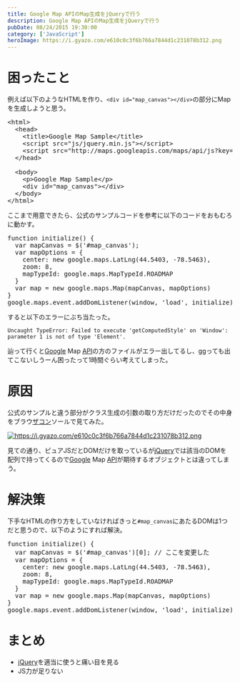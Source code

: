 ```yaml
---
title: Google Map APIのMap生成をjQueryで行う
description: Google Map APIのMap生成をjQueryで行う
pubDate: 08/24/2015 19:30:00
category: ['JavaScript']
heroImage: https://i.gyazo.com/e610c0c3f6b766a7844d1c231078b312.png
---
```

<h1>困ったこと</h1>

<p>例えば以下のようなHTMLを作り、<code>&lt;div id="map_canvas"&gt;&lt;/div&gt;</code>の部分にMapを生成しようと思う。</p>

<pre class="code" data-lang="" data-unlink>&lt;html&gt;
  &lt;head&gt;
    &lt;title&gt;Google Map Sample&lt;/title&gt;
    &lt;script src=&#34;js/jquery.min.js&#34;&gt;&lt;/script&gt;
    &lt;script src=&#34;http://maps.googleapis.com/maps/api/js?key={Your Google Map API Key}&amp;amp;sensor=true&#34;&gt;&lt;/script&gt;
  &lt;/head&gt;

  &lt;body&gt;
    &lt;p&gt;Google Map Sample&lt;/p&gt;
    &lt;div id=&#34;map_canvas&#34;&gt;&lt;/div&gt;
  &lt;/body&gt;
&lt;/html&gt;</pre>


<p>ここまで用意できたら、公式のサンプルコードを参考に以下のコードをおもむろに動かす。</p>

<pre class="code" data-lang="" data-unlink>function initialize() {
  var mapCanvas = $(&#39;#map_canvas&#39;);
  var mapOptions = {
    center: new google.maps.LatLng(44.5403, -78.5463),
    zoom: 8,
    mapTypeId: google.maps.MapTypeId.ROADMAP
  }
  var map = new google.maps.Map(mapCanvas, mapOptions)
}
google.maps.event.addDomListener(window, &#39;load&#39;, initialize);</pre>


<p>すると以下のエラーにぶち当たった。</p>

<p><code>Uncaught TypeError: Failed to execute 'getComputedStyle' on 'Window': parameter 1 is not of type 'Element'.</code></p>

<p>辿って行くと<a class="keyword" href="http://d.hatena.ne.jp/keyword/Google">Google</a> Map <a class="keyword" href="http://d.hatena.ne.jp/keyword/API">API</a>の方のファイルがエラー出してるし、ggっても出てこないしうーん困ったって1時間ぐらい考えてしまった。</p>

<h1>原因</h1>

<p>公式のサンプルと違う部分がクラス生成の引数の取り方だけだったのでその中身をブラウ<a class="keyword" href="http://d.hatena.ne.jp/keyword/%A5%B6%A5%B3%A5%F3">ザコン</a>ソールで見てみた。</p>

<p><a href="https://i.gyazo.com/e610c0c3f6b766a7844d1c231078b312.png" class="http-image" target="_blank"><img src="https://i.gyazo.com/e610c0c3f6b766a7844d1c231078b312.png" class="http-image" alt="https://i.gyazo.com/e610c0c3f6b766a7844d1c231078b312.png"></a></p>

<p>見ての通り、ピュアJSだとDOMだけを取っているが<a class="keyword" href="http://d.hatena.ne.jp/keyword/jQuery">jQuery</a>では該当のDOMを配列で持ってくるので<a class="keyword" href="http://d.hatena.ne.jp/keyword/Google">Google</a> Map <a class="keyword" href="http://d.hatena.ne.jp/keyword/API">API</a>が期待するオブジェクトとは違ってしまう。</p>

<h1>解決策</h1>

<p>下手なHTMLの作り方をしていなければきっと<code>#map_canvas</code>にあたるDOMは1つだと思うので、以下のようにすれば解決。</p>

<pre class="code" data-lang="" data-unlink>function initialize() {
  var mapCanvas = $(&#39;#map_canvas&#39;)[0]; // ここを変更した
  var mapOptions = {
    center: new google.maps.LatLng(44.5403, -78.5463),
    zoom: 8,
    mapTypeId: google.maps.MapTypeId.ROADMAP
  }
  var map = new google.maps.Map(mapCanvas, mapOptions)
}
google.maps.event.addDomListener(window, &#39;load&#39;, initialize);</pre>


<h1>まとめ</h1>

<ul>
<li><a class="keyword" href="http://d.hatena.ne.jp/keyword/jQuery">jQuery</a>を適当に使うと痛い目を見る</li>
<li>JS力が足りない</li>
</ul>


